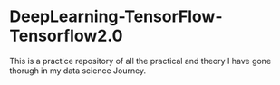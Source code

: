 # DeepLearning-TensorFlow-Tensorflow2.0
This is a practice repository of all the practical and theory I have gone thorugh in my data science Journey.
